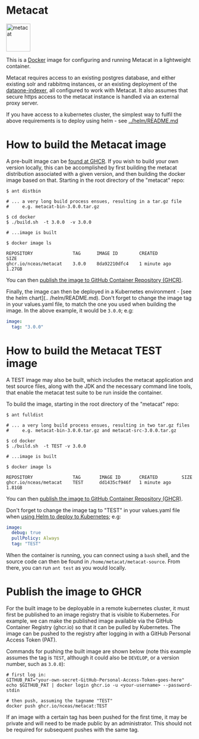 # Metacat

<img src="https://knb.ecoinformatics.org/knb/docs/_images/metacat-logo-darkgray.png"
alt="metacat" height="75" width="65"/>

This is a [Docker](https://www.docker.com/) image for configuring and running
Metacat in a lightweight container.

Metacat requires access to an existing postgres database, and
either existing solr and rabbitmq instances, or an existing deployment of the
[dataone-indexer](https://github.com/DataONEorg/dataone-indexer), all configured to work with 
Metacat. It also assumes that secure https access to the metacat instance is handled via an external
proxy server.

If you have access to a kubernetes cluster, the simplest way to fulfil the above requirements is to
deploy using helm - see [../helm/README.md](../helm/README.md)

# How to build the Metacat image

A pre-built image can be [found at GHCR](https://github.com/NCEAS/metacat/pkgs/container/metacat).
If you wish to build your own version locally, this can be accomplished by first building the
metacat distribution associated with a given version, and then building the docker image based on
that. Starting in the root directory of the "metacat" repo:

```console
$ ant distbin

# ... a very long build process ensues, resulting in a tar.gz file
#     e.g. metacat-bin-3.0.0.tar.gz

$ cd docker
$ ./build.sh  -t 3.0.0  -v 3.0.0

# ...image is built

$ docker image ls

REPOSITORY               TAG      IMAGE ID        CREATED           SIZE
ghcr.io/nceas/metacat    3.0.0    8da92210dfc4    1 minute ago      1.27GB
```

You can then [publish the image to GitHub Container Repository (GHCR)](#publish-the-image-to-ghcr).

Finally, the image can then be deployed in a Kubernetes environment - [see the helm chart](..
/helm/README.md). Don't forget to change the image tag in your values.yaml file, to match the one 
you used when building the image. In the above example, it would be `3.0.0`; e.g:

```yaml
image:
  tag: "3.0.0"
```

# How to build the Metacat TEST image

A TEST image may also be built, which includes the metacat application and test source files, along
with the JDK and the necessary command line tools, that enable the metacat test suite to be run 
inside the container.

To build the image, starting in the root directory of the "metacat" repo: 

```console
$ ant fulldist

# ... a very long build process ensues, resulting in two tar.gz files
#     e.g. metacat-bin-3.0.0.tar.gz and metacat-src-3.0.0.tar.gz

$ cd docker
$ ./build.sh  -t TEST -v 3.0.0

# ...image is built

$ docker image ls

REPOSITORY               TAG       IMAGE ID       CREATED         SIZE
ghcr.io/nceas/metacat    TEST      dd1435cf946f   1 minute ago    1.81GB
```
You can then [publish the image to GitHub Container Repository (GHCR)](#publish-the-image-to-ghcr).

Don't forget to change the image tag to "TEST" in your values.yaml file when 
[using Helm to deploy to Kubernetes](../helm/README.md); e.g:

```yaml
image:
  debug: true
  pullPolicy: Always
  tag: "TEST"
```

When the container is running, you can connect using a `bash` shell, and the source code can 
then be found in `/home/metacat/metacat-source`. From there, you can run `ant test`
as you would locally.


# Publish the image to GHCR

For the built image to be deployable in a remote kubernetes cluster, it must first be published to
an image registry that is visible to Kubernetes. For example, we can make the published image
available via the GitHub Container Registry (ghcr.io) so that it can be pulled by Kubernetes. The
image can be pushed to the registry after logging in with a GitHub Personal Access Token (PAT).

Commands for pushing the built image are shown below (note this example assumes the tag is `TEST`, 
although it could also be `DEVELOP`, or a version number, such as `3.0.0`):

```console
# first log in:
GITHUB_PAT="your-own-secret-GitHub-Personal-Access-Token-goes-here"
echo $GITHUB_PAT | docker login ghcr.io -u <your-username> --password-stdin

# then push, assuming the tagname "TEST" 
docker push ghcr.io/nceas/metacat:TEST
```

If an image with a certain tag has been pushed for the first time, it may be private and will need 
to be made public by an administrator. This should not be required for subsequent pushes with the 
same tag.
